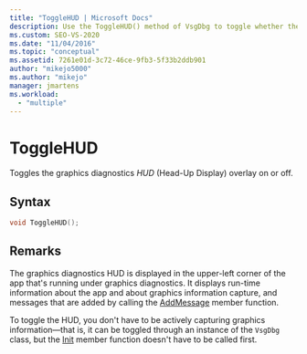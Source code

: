 ```yaml
---
title: "ToggleHUD | Microsoft Docs"
description: Use the ToggleHUD() method of VsgDbg to toggle whether the graphics diagnostics head-Up display (HUD) is displayed when the app runs.
ms.custom: SEO-VS-2020
ms.date: "11/04/2016"
ms.topic: "conceptual"
ms.assetid: 7261e01d-3c72-46ce-9fb3-5f33b2ddb901
author: "mikejo5000"
ms.author: "mikejo"
manager: jmartens
ms.workload:
  - "multiple"
---
```

# ToggleHUD
Toggles the graphics diagnostics *HUD* (Head-Up Display) overlay on or off.

## Syntax

```C++
void ToggleHUD();
```

## Remarks
 The graphics diagnostics HUD is displayed in the upper-left corner of the app that's running under graphics diagnostics. It displays run-time information about the app and about graphics information capture, and messages that are added by calling the [AddMessage](addmessage.md) member function.

 To toggle the HUD, you don't have to be actively capturing graphics information—that is, it can be toggled through an instance of the `VsgDbg` class, but the [Init](init.md) member function doesn't have to be called first.